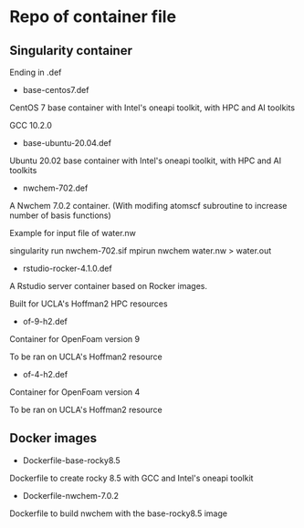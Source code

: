 # Repo of container file

## Singularity container

Ending in .def

- base-centos7.def

CentOS 7 base container with Intel's oneapi toolkit, with HPC and AI toolkits

GCC 10.2.0

- base-ubuntu-20.04.def

Ubuntu 20.02 base container with Intel's oneapi toolkit, with HPC and AI toolkits

- nwchem-702.def

A Nwchem 7.0.2 container. (With modifing atomscf subroutine to increase number of basis functions)

Example for input file of water.nw

singularity run nwchem-702.sif mpirun nwchem water.nw > water.out

- rstudio-rocker-4.1.0.def

A Rstudio server container based on Rocker images.

Built for UCLA's Hoffman2 HPC resources

- of-9-h2.def

Container for OpenFoam version 9

To be ran on UCLA's Hoffman2 resource

- of-4-h2.def

Container for OpenFoam version 4

To be ran on UCLA's Hoffman2 resource


## Docker images

- Dockerfile-base-rocky8.5

Dockerfile to create rocky 8.5 with GCC and Intel's oneapi toolkit

- Dockerfile-nwchem-7.0.2

Dockerfile to build nwchem with the base-rocky8.5 image 


